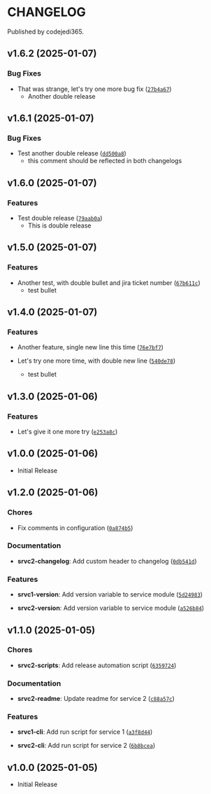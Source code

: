 # CHANGELOG

Published by codejedi365.

<!-- version list -->

## v1.6.2 (2025-01-07)

### Bug Fixes

- That was strange, let's try one more bug fix ([`27b4a67`](https://github.com/marc-at-brightnight/psr-monorepo-poweralpha/commit/27b4a6792c0e305c0ba3b667c084dfb1ce856575))
    - Another double release


## v1.6.1 (2025-01-07)

### Bug Fixes

- Test another double release ([`dd500a8`](https://github.com/marc-at-brightnight/psr-monorepo-poweralpha/commit/dd500a820e6191f57a97d2c068a8309255846808))
    - this comment should be reflected in both changelogs


## v1.6.0 (2025-01-07)

### Features

- Test double release ([`79aab0a`](https://github.com/marc-at-brightnight/psr-monorepo-poweralpha/commit/79aab0ac422828e38ee8ebc0b112a40d1a2a755f))
    - This is double release


## v1.5.0 (2025-01-07)

### Features

- Another test, with double bullet and jira ticket number ([`67b611c`](https://github.com/marc-at-brightnight/psr-monorepo-poweralpha/commit/67b611cc81a970d68ddd568c8aab4d9912a181d6))
    - test bullet


## v1.4.0 (2025-01-07)

### Features

- Another feature, single new line this time ([`76e7bf7`](https://github.com/marc-at-brightnight/psr-monorepo-poweralpha/commit/76e7bf796d81a0016cef0e3a6e4c314193dae162))

- Let's try one more time, with double new line ([`540de78`](https://github.com/marc-at-brightnight/psr-monorepo-poweralpha/commit/540de78211c65f6b8de5f51afbba727f50028972))
    - test bullet


## v1.3.0 (2025-01-06)

### Features

- Let's give it one more try ([`e253a8c`](https://github.com/marc-at-brightnight/psr-monorepo-poweralpha/commit/e253a8c6c826555ec9d2213590dccfe94fe049f5))


## v1.0.0 (2025-01-06)

- Initial Release

## v1.2.0 (2025-01-06)

### Chores

- Fix comments in configuration ([`0a874b5`](https://github.com/codejedi365/psr-monorepo-poweralpha/commit/0a874b5b7a86f5c10b0403d670457d895c1411ea))

### Documentation

- **srvc2-changelog**: Add custom header to changelog ([`0db541d`](https://github.com/codejedi365/psr-monorepo-poweralpha/commit/0db541df59f18f0c14f55562a83e4af9be5e40c9))

### Features

- **srvc1-version**: Add version variable to service module ([`5d24983`](https://github.com/codejedi365/psr-monorepo-poweralpha/commit/5d24983d88b76e2d1c51706bb1fd5c24f66baf88))

- **srvc2-version**: Add version variable to service module ([`a526b84`](https://github.com/codejedi365/psr-monorepo-poweralpha/commit/a526b84af2e2138abd2545b04cf5bb331bf20079))


## v1.1.0 (2025-01-05)

### Chores

- **srvc2-scripts**: Add release automation script ([`6359724`](https://github.com/codejedi365/psr-monorepo-poweralpha/commit/635972414dc98ace403bf39a279bd629a3518726))

### Documentation

- **srvc2-readme**: Update readme for service 2 ([`c88a57c`](https://github.com/codejedi365/psr-monorepo-poweralpha/commit/c88a57c1593725080a9dd05dfd68096cd0d49777))

### Features

- **srvc1-cli**: Add run script for service 1 ([`a3f8d44`](https://github.com/codejedi365/psr-monorepo-poweralpha/commit/a3f8d44c89450c52088e3f8603829c6326b938b5))

- **srvc2-cli**: Add run script for service 2 ([`6b8bcea`](https://github.com/codejedi365/psr-monorepo-poweralpha/commit/6b8bcea3bfb4f53cd243147d4bccd5d39b980584))


## v1.0.0 (2025-01-05)

- Initial Release
